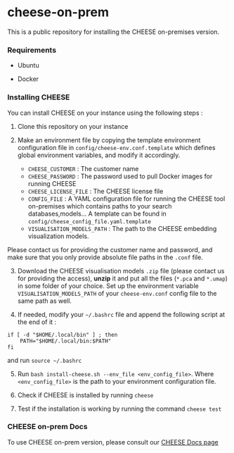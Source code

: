 # cheese-on-prem

This is a public repository for installing the CHEESE on-premises version.

### Requirements

- Ubuntu

- Docker

### Installing CHEESE

You can install CHEESE on your instance using the following steps :

1. Clone this repository on your instance

2. Make an environment file by copying the template environment configuration file in `config/cheese-env.conf.template` which defines global environment variables, and modify it accordingly.

    - `CHEESE_CUSTOMER` : The customer name
    - `CHEESE_PASSWORD` : The password used to pull Docker images for running CHEESE
    - `CHEESE_LICENSE_FILE` : The CHEESE license file
    - `CONFIG_FILE` : A YAML configuration file for running the CHEESE tool on-premises which contains paths to your search databases,models... A template can be found in `config/cheese_config_file.yaml.template`
    - `VISUALISATION_MODELS_PATH` : The path to the CHEESE embedding visualization models.

Please contact us for providing the customer name and password, and make sure that you only provide absolute file paths in the `.conf` file.

3. Download the CHEESE visualisation models `.zip` file (please contact us for providing the access), <b>unzip</b> it and put all the files (`*.pca` and `*.umap`) in some folder of your choice. Set up the environment variable `VISUALISATION_MODELS_PATH` of your `cheese-env.conf` config file to the same path as well.


4. If needed, modify your `~/.bashrc` file and append the following script at the end of it :

```
if [ -d "$HOME/.local/bin" ] ; then
    PATH="$HOME/.local/bin:$PATH"
fi
```
and run `source ~/.bashrc`

5. Run `bash install-cheese.sh --env_file <env_config_file>`. Where `<env_config_file>` is the path to your environment configuration file.

6. Check if CHEESE is installed by running `cheese`

7. Test if the installation is working by running the command `cheese test` 


### CHEESE on-prem Docs
To use CHEESE on-prem version, please consult our [CHEESE Docs page](https://cheese-docs.deepmedchem.com/on-prem-showcase/)
